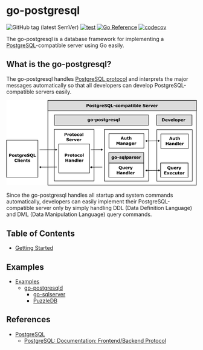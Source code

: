 # go-postgresql

![GitHub tag (latest SemVer)](https://img.shields.io/github/v/tag/cybergarage/go-postgresql)
[![test](https://github.com/cybergarage/go-postgresql/actions/workflows/make.yml/badge.svg)](https://github.com/cybergarage/go-postgresql/actions/workflows/make.yml)
[![Go Reference](https://pkg.go.dev/badge/github.com/cybergarage/go-postgresql.svg)](https://pkg.go.dev/github.com/cybergarage/go-postgresql) [![codecov](https://codecov.io/gh/cybergarage/go-postgresql/graph/badge.svg?token=IN4V9KDK69)](https://codecov.io/gh/cybergarage/go-postgresql)

The go-postgresql is a database framework for implementing a [PostgreSQL](https://www.postgresql.org/)-compatible server using Go easily.

## What is the go-postgresql?

The go-postgresql handles [PostgreSQL protocol](https://dev.postgresql.org/doc/dev/postgresql-server/latest/) and interprets the major messages automatically so that all developers can develop PostgreSQL-compatible servers easily. 
 
![](doc/img/framework.png)

Since the go-postgresql handles all startup and system commands automatically, developers can easily implement their PostgreSQL-compatible server only by simply handling DDL (Data Definition Language) and DML (Data Manipulation Language) query commands.

## Table of Contents

- [Getting Started](doc/getting-started.md)

## Examples

- [Examples](doc/examples.md)
  - [go-postgresqld](examples/go-postgresqld)
	- [go-sqlserver](https://github.com/cybergarage/go-sqlserver)
	- [PuzzleDB](https://github.com/cybergarage/puzzledb-go)

## References

- [PostgreSQL](https://www.postgresql.org/)
  - [PostgreSQL: Documentation: Frontend/Backend Protocol](https://www.postgresql.org/docs/current/protocol.html)
